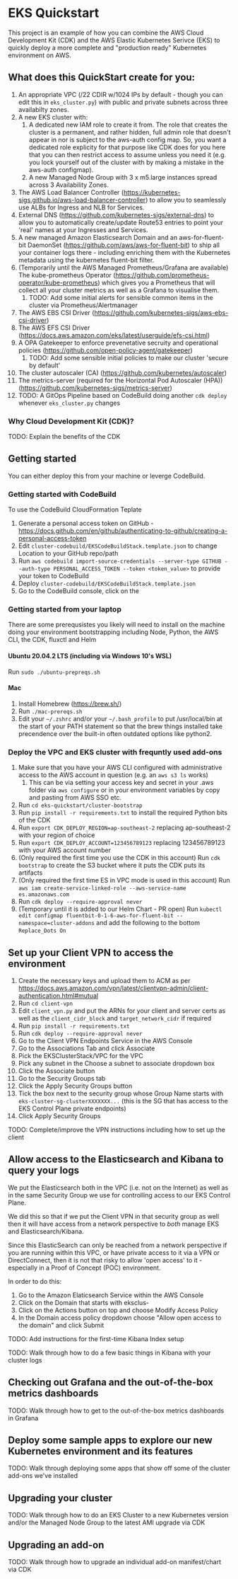 # EKS Quickstart

This project is an example of how you can combine the AWS Cloud Development Kit (CDK) and the AWS Elastic Kubernetes Serivce (EKS) to quickly deploy a more complete and "production ready" Kubernetes environment on AWS.

## What does this QuickStart create for you:

1. An appropriate VPC (/22 CDIR w/1024 IPs by default - though you can edit this in `eks_cluster.py`) with public and private subnets across three availabilty zones.
1. A new EKS cluster with:
    1. A dedicated new IAM role to create it from. The role that creates the cluster is a permanent, and rather hidden, full admin role that doesn't appear in nor is subject to the aws-auth config map. So, you want a dedicated role explicity for that purpose like CDK does for you here that you can then restrict access to assume unless you need it (e.g. you lock yourself out of the cluster with by making a mistake in the aws-auth configmap).
    1. A new Managed Node Group with 3 x m5.large instances spread across 3 Availability Zones.
1. The AWS Load Balancer Controller (https://kubernetes-sigs.github.io/aws-load-balancer-controller) to allow you to seamlessly use ALBs for Ingress and NLB for Services.
1. External DNS (https://github.com/kubernetes-sigs/external-dns) to allow you to automatically create/update Route53 entries to point your 'real' names at your Ingresses and Services.
1. A new managed Amazon Elasticsearch Domain and an aws-for-fluent-bit DaemonSet (https://github.com/aws/aws-for-fluent-bit) to ship all your container logs there - including enriching them with the Kubernetes metadata using the kubernetes fluent-bit filter.
1. (Temporarily until the AWS Managed Prometheus/Grafana are available) The kube-prometheus Operator (https://github.com/prometheus-operator/kube-prometheus) which gives you a Prometheus that will collect all your cluster metrics as well as a Grafana to visualise them.
    1. TODO: Add some initial alerts for sensible common items in the cluster via Prometheus/Alertmanager
1. The AWS EBS CSI Driver (https://github.com/kubernetes-sigs/aws-ebs-csi-driver)
1. The AWS EFS CSI Driver (https://docs.aws.amazon.com/eks/latest/userguide/efs-csi.html)
1. A OPA Gatekeeper to enforce prevenetative secruity and operational policies (https://github.com/open-policy-agent/gatekeeper)
    1. TODO: Add some sensible initial policies to make our cluster 'secure by default'
1. The cluster autoscaler (CA) (https://github.com/kubernetes/autoscaler)
1. The metrics-server (required for the Horizontal Pod Autoscaler (HPA)) (https://github.com/kubernetes-sigs/metrics-server)
1. TODO: A GitOps Pipeline based on CodeBuild doing another `cdk deploy` whenever `eks_cluster.py` changes

### Why Cloud Development Kit (CDK)?

TODO: Explain the benefits of the CDK

## Getting started

You can either deploy this from your machine or leverge CodeBuild. 

### Getting started with CodeBuild
To use the CodeBuild CloudFormation Teplate

1. Generate a personal access token on GitHub - https://docs.github.com/en/github/authenticating-to-github/creating-a-personal-access-token 
1. Edit `cluster-codebuild/EKSCodeBuildStack.template.json` to change Location to your GitHub repo/path
1. Run `aws codebuild import-source-credentials --server-type GITHUB --auth-type PERSONAL_ACCESS_TOKEN --token <token_value>` to provide your token to CodeBuild
1. Deploy `cluster-codebuild/EKSCodeBuildStack.template.json`
1. Go to the CodeBuild console, click on the 

### Getting started from your laptop
There are some prerequsistes you likely will need to install on the machine doing your environment bootstrapping including Node, Python, the AWS CLI, the CDK, fluxctl and Helm

#### Ubuntu 20.04.2 LTS (including via Windows 10's WSL)
Run `sudo ./ubuntu-prepreqs.sh`

#### Mac

1. Install Homebrew (https://brew.sh/)
1. Run `./mac-prereqs.sh`
1. Edit your `~/.zshrc` and/or your `~/.bash_profile` to put /usr/local/bin at the start of your PATH statement so that the brew things installed take precendence over the built-in often outdated options like python2.

### Deploy the VPC and EKS cluster with frequntly used add-ons

1. Make sure that you have your AWS CLI configured with administrative access to the AWS account in question (e.g. an `aws s3 ls` works)
    1. This can be via setting your access key and secret in your .aws folder via `aws configure` or in your environment variables by copy and pasting from AWS SSO etc.
1. Run `cd eks-quickstart/cluster-bootstrap`
1. Run `pip install -r requirements.txt` to install the required Python bits of the CDK
1. Run `export CDK_DEPLOY_REGION=ap-southeast-2` replacing ap-southeast-2 with your region of choice
1. Run `export CDK_DEPLOY_ACCOUNT=123456789123` replacing 123456789123 with your AWS account number
1. (Only required the first time you use the CDK in this account) Run `cdk bootstrap` to create the S3 bucket where it puts the CDK puts its artifacts
1. (Only required the first time ES in VPC mode is used in this account) Run `aws iam create-service-linked-role --aws-service-name es.amazonaws.com`
1. Run `cdk deploy --require-approval never`
1. (Temporary until it is added to our Helm Chart - PR open) Run `kubectl edit configmap fluentbit-0-1-6-aws-for-fluent-bit --namespace=cluster-addons` and add the following to the bottom `Replace_Dots On`

## Set up your Client VPN to access the environment

1. Create the necessary keys and upload them to ACM as per https://docs.aws.amazon.com/vpn/latest/clientvpn-admin/client-authentication.html#mutual
1. Run `cd client-vpn`
1. Edit `client_vpn.py` and put the ARNs for your client and server certs as well as the `client_cidr_block` and `target_network_cidr` if required
1. Run `pip install -r requirements.txt`
1. Run `cdk deploy --require-approval never`
1. Go to the Client VPN Endpoints Service in the AWS Console
1. Go to the Associations Tab and click Associate
1. Pick the EKSClusterStack/VPC for the VPC
1. Pick any subnet in the Choose a subnet to associate dropdown box
1. Click the Associate button
1. Go to the Security Groups tab
1. Click the Apply Security Groups button
1. Tick the box next to the security group whose Group Name starts with `eks-cluster-sg-clusterXXXXXXX...` (this is the SG that has access to the EKS Control Plane private endpoints)
1. Click Apply Security Groups


TODO: Complete/improve the VPN instructions including how to set up the client

## Allow access to the Elasticsearch and Kibana to query your logs

We put the Elasticsearch both in the VPC (i.e. not on the Internet) as well as in the same Security Group we use for controlling access to our EKS Control Plane. 

We did this so that if we put the Client VPN in that security group as well then it will have access from a network perspective to *both* manage EKS and Elasticsearch/Kibana.

Since this ElasticSearch can only be reached from a network perspective if you are running within this VPC, or have private access to it via a VPN or DirectConnect, then it is not that risky to allow 'open access' to it - especially in a Proof of Concept (POC) environment.

In order to do this:

1. Go to the Amazon Elaticsearch Service within the AWS Console
1. Click on the Domain that starts with eksclus-
1. Click on the Actions button on top and choose Modify Access Policy
1. In the Domain access policy dropdown choose "Allow open access to the domain" and click Submit

TODO: Add instructions for the first-time Kibana Index setup

TODO: Walk through how to do a few basic things in Kibana with your cluster logs

## Checking out Grafana and the out-of-the-box metrics dashboards

TODO: Walk through how to get to the out-of-the-box metrics dashboards in Grafana

## Deploy some sample apps to explore our new Kubernetes environment and its features

TODO: Walk through deploying some apps that show off some of the cluster add-ons we've installed

## Upgrading your cluster

TODO: Walk through how to do an EKS Cluster to a new Kubernetes version and/or the Managed Node Group to the latest AMI upgrade via CDK

## Upgrading an add-on

TODO: Walk through how to upgrade an individual add-on manifest/chart via CDK